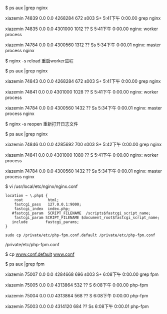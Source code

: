 $ ps aux \|grep nginx

xiazemin         74839   0.0  0.0  4268284    672 s003  S+    5:41下午   0:00.00 grep nginx

xiazemin         74835   0.0  0.0  4301000   1012   ??  S     5:41下午   0:00.00 nginx: worker process

xiazemin         74784   0.0  0.0  4300560   1312   ??  Ss    5:34下午   0:00.01 nginx: master process nginx

$ nginx -s reload 重启worker进程

$ ps aux \|grep nginx

xiazemin         74843   0.0  0.0  4268284    672 s003  S+    5:41下午   0:00.00 grep nginx

xiazemin         74841   0.0  0.0  4301000   1028   ??  S     5:41下午   0:00.00 nginx: worker process

xiazemin         74784   0.0  0.0  4300560   1432   ??  Ss    5:34下午   0:00.01 nginx: master process nginx

$ nginx -s reopen 重新打开日志文件

$ ps aux \|grep nginx

xiazemin         74846   0.0  0.0  4285692    700 s003  S+    5:42下午   0:00.00 grep nginx

xiazemin         74841   0.0  0.0  4301000   1080   ??  S     5:41下午   0:00.00 nginx: worker process

xiazemin         74784   0.0  0.0  4300560   1432   ??  Ss    5:34下午   0:00.01 nginx: master process nginx

$ vi /usr/local/etc/nginx/nginx.conf

```
location ~ \.php$ {
    root           html;
    fastcgi_pass   127.0.0.1:9000;
    fastcgi_index  index.php;
   #fastcgi_param  SCRIPT_FILENAME  /scripts$fastcgi_script_name;
    fastcgi_param SCRIPT_FILENAME $document_root$fastcgi_script_name;
   include        fastcgi_params;
}
```

```
sudo cp /private/etc/php-fpm.conf.default /private/etc/php-fpm.conf
```

/private/etc/php-fpm.conf

$ cp www.conf.default www.conf

$ ps aux \|grep fpm

xiazemin         75007   0.0  0.0  4284668    696 s003  S+    6:08下午   0:00.00 grep fpm

xiazemin         75005   0.0  0.0  4313864    532   ??  S     6:08下午   0:00.00 php-fpm

xiazemin         75004   0.0  0.0  4313864    568   ??  S     6:08下午   0:00.00 php-fpm

xiazemin         75003   0.0  0.0  4314120    684   ??  Ss    6:08下午   0:00.01 php-fpm

